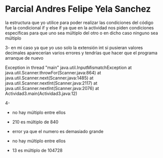 # Parcial Andres Felipe Yela Sanchez
la estructura que yo utilice para poder realizar las condiciones del código fue la condicional if y else if ya que en la actividad nos piden condiciones específicas para que uno sea múltiplo del otro o en dicho caso ninguno sea múltiplo 

3- en mi caso ya que yo uso solo la extensión int si pusieran valores decimales aparecerían varios errores y tendrías que hacer que el programa arranque de nuevo

Exception in thread "main" java.util.InputMismatchException
        at java.util.Scanner.throwFor(Scanner.java:864)
        at java.util.Scanner.next(Scanner.java:1485)
        at java.util.Scanner.nextInt(Scanner.java:2117)
        at java.util.Scanner.nextInt(Scanner.java:2076)
        at Actividad3.main(Actividad3.java:12)

4- 

- no hay múltiplo entre ellos 

- 210 es múltiplo de 840

- error ya que el numero es demasiado grande 

- no hay múltiplo entre ellos

- 13 es múltiplo de 104728
